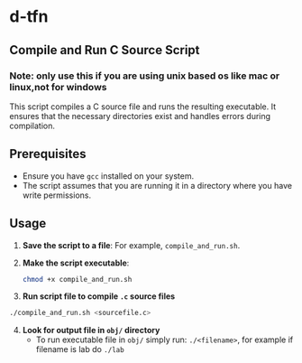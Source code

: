 # d-tfn

## Compile and Run C Source Script

### Note: only use this if you are using unix based os like mac or linux,not for windows

This script compiles a C source file and runs the resulting executable. It ensures that the necessary directories exist and handles errors during compilation.

## Prerequisites

- Ensure you have `gcc` installed on your system.
- The script assumes that you are running it in a directory where you have write permissions.

## Usage

1. **Save the script to a file**: For example, `compile_and_run.sh`.

2. **Make the script executable**:
   ```bash
   chmod +x compile_and_run.sh
   ```
3. **Run script file to compile `.c` source files**

```bash
./compile_and_run.sh <sourcefile.c>
```

4. **Look for output file in `obj/` directory**
   - To run executable file in `obj/` simply run:
     `./<filename>`, for example if filename is lab do `./lab`
